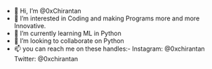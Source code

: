 - 👋 Hi, I’m @0xChirantan
- 👀 I’m interested in Coding and making Programs more and more Innovative.
- 🌱 I’m currently learning ML in Python
- 💞️ I’m looking to collaborate on Python
- 📫 you can reach me on these handles:-  Instagram: @0xchirantan
                                          Twitter:   @0xchirantan

<!---
0xChirantan/0xChirantan is a ✨ special ✨ repository because its `README.md` (this file) appears on your GitHub profile.
You can click the Preview link to take a look at your changes.
--->
